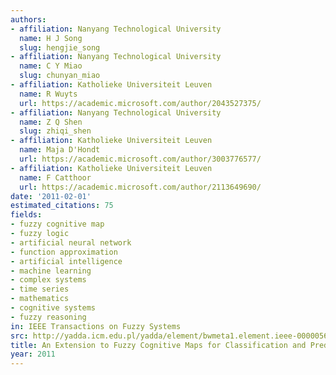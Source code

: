```yaml
---
authors:
- affiliation: Nanyang Technological University
  name: H J Song
  slug: hengjie_song
- affiliation: Nanyang Technological University
  name: C Y Miao
  slug: chunyan_miao
- affiliation: Katholieke Universiteit Leuven
  name: R Wuyts
  url: https://academic.microsoft.com/author/2043527375/
- affiliation: Nanyang Technological University
  name: Z Q Shen
  slug: zhiqi_shen
- affiliation: Katholieke Universiteit Leuven
  name: Maja D'Hondt
  url: https://academic.microsoft.com/author/3003776577/
- affiliation: Katholieke Universiteit Leuven
  name: F Catthoor
  url: https://academic.microsoft.com/author/2113649690/
date: '2011-02-01'
estimated_citations: 75
fields:
- fuzzy cognitive map
- fuzzy logic
- artificial neural network
- function approximation
- artificial intelligence
- machine learning
- complex systems
- time series
- mathematics
- cognitive systems
- fuzzy reasoning
in: IEEE Transactions on Fuzzy Systems
src: http://yadda.icm.edu.pl/yadda/element/bwmeta1.element.ieee-000005601761
title: An Extension to Fuzzy Cognitive Maps for Classification and Prediction
year: 2011
---
```

